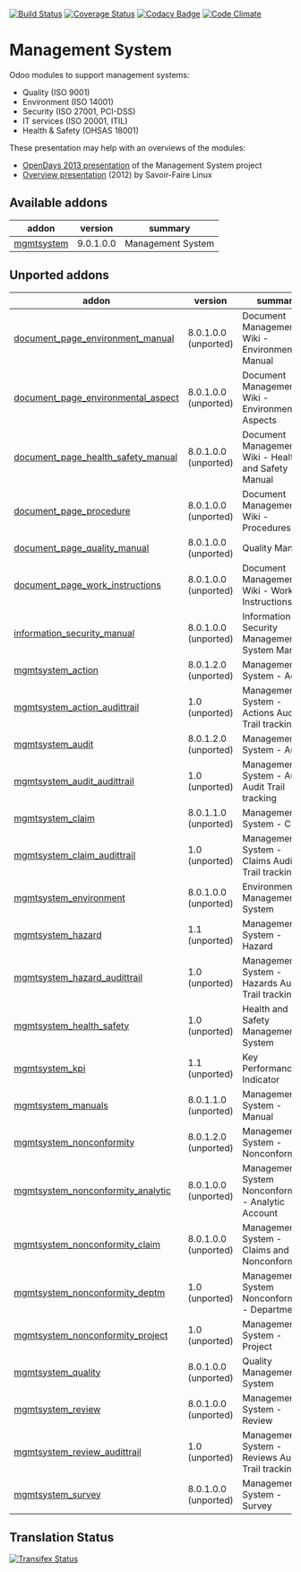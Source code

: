 [![Build Status](https://travis-ci.org/OCA/management-system.svg?branch=9.0)](https://travis-ci.org/OCA/management-system)
[![Coverage Status](https://coveralls.io/repos/OCA/management-system/badge.svg?branch=9.0)](https://coveralls.io/r/OCA/management-system?branch=9.0)
[![Codacy Badge](https://www.codacy.com/project/badge/88b8a3c69bda435581ea4b4f7850d7c2)](https://www.codacy.com/app/OCA/management-system)
[![Code Climate](https://codeclimate.com/github/OCA/management-system/badges/gpa.svg)](https://codeclimate.com/github/OCA/management-system)

# Management System

Odoo modules to support management systems:

* Quality (ISO 9001)
* Environment (ISO 14001)
* Security (ISO 27001, PCI-DSS)
* IT services (ISO 20001, ITIL)
* Health & Safety (OHSAS 18001)

These presentation may help with an overviews of the modules:

* [OpenDays 2013 presentation](http://www.slideshare.net/max3903/iso-anmanagement-systemswithopenerpena) of the Management System project
* [Overview presentation](http://www.slideshare.net/max3903/openerp-management-system-modules) (2012) by Savoir-Faire Linux

[//]: # (addons)
Available addons
----------------
addon | version | summary
--- | --- | ---
[mgmtsystem](mgmtsystem/) | 9.0.1.0.0 | Management System

Unported addons
---------------
addon | version | summary
--- | --- | ---
[document_page_environment_manual](document_page_environment_manual/) | 8.0.1.0.0 (unported) | Document Management - Wiki - Environment Manual
[document_page_environmental_aspect](document_page_environmental_aspect/) | 8.0.1.0.0 (unported) | Document Management - Wiki - Environmental Aspects
[document_page_health_safety_manual](document_page_health_safety_manual/) | 8.0.1.0.0 (unported) | Document Management - Wiki - Health and Safety Manual
[document_page_procedure](document_page_procedure/) | 8.0.1.0.0 (unported) | Document Management - Wiki - Procedures
[document_page_quality_manual](document_page_quality_manual/) | 8.0.1.0.0 (unported) | Quality Manual
[document_page_work_instructions](document_page_work_instructions/) | 8.0.1.0.0 (unported) | Document Management - Wiki - Work Instructions
[information_security_manual](information_security_manual/) | 8.0.1.0.0 (unported) | Information Security Management System Manual
[mgmtsystem_action](mgmtsystem_action/) | 8.0.1.2.0 (unported) | Management System - Action
[mgmtsystem_action_audittrail](mgmtsystem_action_audittrail/) | 1.0 (unported) | Management System - Actions Audit Trail tracking
[mgmtsystem_audit](mgmtsystem_audit/) | 8.0.1.2.0 (unported) | Management System - Audit
[mgmtsystem_audit_audittrail](mgmtsystem_audit_audittrail/) | 1.0 (unported) | Management System - Audits Audit Trail tracking
[mgmtsystem_claim](mgmtsystem_claim/) | 8.0.1.1.0 (unported) | Management System - Claim
[mgmtsystem_claim_audittrail](mgmtsystem_claim_audittrail/) | 1.0 (unported) | Management System - Claims Audit Trail tracking
[mgmtsystem_environment](mgmtsystem_environment/) | 8.0.1.0.0 (unported) | Environment Management System
[mgmtsystem_hazard](mgmtsystem_hazard/) | 1.1 (unported) | Management System - Hazard
[mgmtsystem_hazard_audittrail](mgmtsystem_hazard_audittrail/) | 1.0 (unported) | Management System - Hazards Audit Trail tracking
[mgmtsystem_health_safety](mgmtsystem_health_safety/) | 1.0 (unported) | Health and Safety Management System
[mgmtsystem_kpi](mgmtsystem_kpi/) | 1.1 (unported) | Key Performance Indicator
[mgmtsystem_manuals](mgmtsystem_manuals/) | 8.0.1.1.0 (unported) | Management System - Manual
[mgmtsystem_nonconformity](mgmtsystem_nonconformity/) | 8.0.1.2.0 (unported) | Management System - Nonconformity
[mgmtsystem_nonconformity_analytic](mgmtsystem_nonconformity_analytic/) | 8.0.1.0.0 (unported) | Management System Nonconformity - Analytic Account
[mgmtsystem_nonconformity_claim](mgmtsystem_nonconformity_claim/) | 8.0.1.0.0 (unported) | Management System - Claims and Nonconformities
[mgmtsystem_nonconformity_deptm](mgmtsystem_nonconformity_deptm/) | 1.0 (unported) | Management System Nonconformity - Department
[mgmtsystem_nonconformity_project](mgmtsystem_nonconformity_project/) | 1.0 (unported) | Management System - Project
[mgmtsystem_quality](mgmtsystem_quality/) | 8.0.1.0.0 (unported) | Quality Management System
[mgmtsystem_review](mgmtsystem_review/) | 8.0.1.0.0 (unported) | Management System - Review
[mgmtsystem_review_audittrail](mgmtsystem_review_audittrail/) | 1.0 (unported) | Management System - Reviews Audit Trail tracking
[mgmtsystem_survey](mgmtsystem_survey/) | 8.0.1.0.0 (unported) | Management System - Survey

[//]: # (end addons)

Translation Status
------------------
[![Transifex Status](https://www.transifex.com/projects/p/OCA-management-system-9-0/chart/image_png)](https://www.transifex.com/projects/p/OCA-management-system-9-0)
